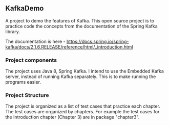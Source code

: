 ## KafkaDemo
A project to demo the features of Kafka. This open source project is to practice code the concepts from the documentation of the Spring Kafka library.

The documentation is here - https://docs.spring.io/spring-kafka/docs/2.1.6.RELEASE/reference/html/_introduction.html

### Project components
The project uses Java 8, Spring Kafka. I intend to use the Embedded Kafka server, instead of running Kafka separately. This is to make running the programs easier.

### Project Structure
The project is organized as a list of test cases that practice each chapter.
The test cases are organized by chapters. For example the test cases for the Introduction chapter (Chapter 3) are in package "chapter3".

